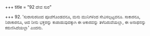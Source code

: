 +++
title = "92 ದೇವ ಸುರ"

+++
92. 'ಸುರಾಸುರರಿಂದ ಪೂಜೆಗೊಂಡವನೂ, ಮನು ಮುನಿಗಳಿಂದ ಸೇವಿಸಲ್ಪಟ್ಟವನೂ. ಸಾಕಾರನೂ, ನಿರಾಕಾರನೂ, ಆದ ನೀನು ಭಕ್ತರನ್ನು ಕಾಪಾಡುವುದಕ್ಕಾಗಿ ಈ ಆಕಾರವನ್ನು ತಳೆದಿರುವೆಯಲ್ಲಾ, ಈ ಅನಾಥನನ್ನು ಕರುಣಿಸಿದೆಯಲ್ಲಾ' ಎಂದನು.